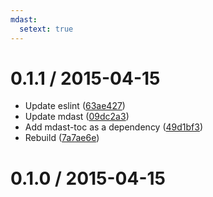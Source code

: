 ```yaml
---
mdast:
  setext: true
---
```


<!--lint disable no-multiple-toplevel-headings-->

0.1.1 / 2015-04-15
==================

*   Update eslint ([63ae427](https://github.com/wooorm/mdast-heading/commit/63ae427))
*   Update mdast ([09dc2a3](https://github.com/wooorm/mdast-heading/commit/09dc2a3))
*   Add mdast-toc as a dependency ([49d1bf3](https://github.com/wooorm/mdast-heading/commit/49d1bf3))
*   Rebuild ([7a7ae6e](https://github.com/wooorm/mdast-heading/commit/7a7ae6e))

0.1.0 / 2015-04-15
==================

